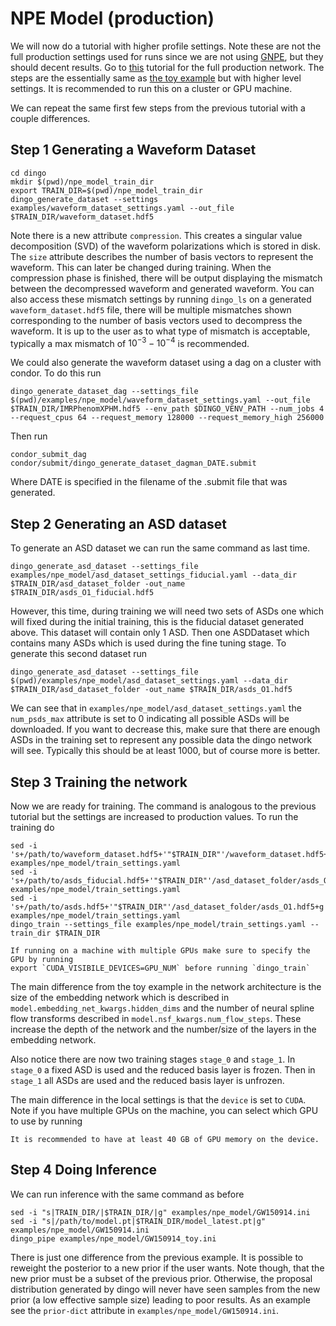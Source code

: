 # NPE Model (production)

We will now do a tutorial with higher profile settings. Note these are not the
full production settings used for runs since we are not using [GNPE](gnpe.md), but
they should decent results. Go to [this](example_gnpe_model.md) tutorial for the full production network. The
steps are the essentially same as [the toy example](example_toy_model.md) but with higher level settings. It is
recommended to run this on a cluster or GPU machine. 

We can repeat the same first few steps from the previous tutorial with a couple differences. 


Step 1 Generating a Waveform Dataset
------------------------------------ 

```
cd dingo
mkdir $(pwd)/npe_model_train_dir
export TRAIN_DIR=$(pwd)/npe_model_train_dir
dingo_generate_dataset --settings examples/waveform_dataset_settings.yaml --out_file $TRAIN_DIR/waveform_dataset.hdf5
```

Note there is a new attribute `compression`. This creates a singular value decomposition
(SVD) of the waveform polarizations which is stored in disk. The `size` attribute 
describes the number of basis vectors to represent the waveform. This can later be 
changed during training. When the compression phase is finished, there will be output
displaying the mismatch between the decompressed waveform and generated waveform. You can
also access these mismatch settings by running `dingo_ls` on a generated `waveform_dataset.hdf5`
file, there will be multiple mismatches shown corresponding to the number of basis vectors used
to decompress the waveform. It is up to the user as to what type of mismatch is acceptable, typically a max 
mismatch of $10^{-3}-10^{-4}$ is recommended. 

We could also generate the waveform dataset using a dag on a cluster with condor. To do this run

```
dingo_generate_dataset_dag --settings_file $(pwd)/examples/npe_model/waveform_dataset_settings.yaml --out_file $TRAIN_DIR/IMRPhenomXPHM.hdf5 --env_path $DINGO_VENV_PATH --num_jobs 4 --request_cpus 64 --request_memory 128000 --request_memory_high 256000
```

Then run 

```
condor_submit_dag condor/submit/dingo_generate_dataset_dagman_DATE.submit
```

Where DATE is specified in the filename of the .submit file that was generated. 

Step 2 Generating an ASD dataset
--------------------------------

To generate an ASD dataset we can run the same command as last time. 

```
dingo_generate_asd_dataset --settings_file examples/npe_model/asd_dataset_settings_fiducial.yaml --data_dir $TRAIN_DIR/asd_dataset_folder -out_name $TRAIN_DIR/asds_O1_fiducial.hdf5
```

However, this time, during training we will need two sets of ASDs one which will
fixed during the initial training, this is the fiducial dataset generated above.
This dataset will contain only 1 ASD. Then one ASDDataset which contains many
ASDs which is used during the fine tuning stage. To generate this second dataset
run

```
dingo_generate_asd_dataset --settings_file $(pwd)/examples/npe_model/asd_dataset_settings.yaml --data_dir $TRAIN_DIR/asd_dataset_folder -out_name $TRAIN_DIR/asds_O1.hdf5
```

We can see that in `examples/npe_model/asd_dataset_settings.yaml` the `num_psds_max`
attribute is set to 0 indicating all possible ASDs will be downloaded. If you want to 
decrease this, make sure that there are enough ASDs in the training set to represent 
any possible data the dingo network will see. Typically this should be at least 1000,
but of course more is better. 

Step 3 Training the network
---------------------------

Now we are ready for training. The command is analogous to the previous tutorial 
but the settings are increased to production values. To run the training do

```
sed -i 's+/path/to/waveform_dataset.hdf5+'"$TRAIN_DIR"'/waveform_dataset.hdf5+g' examples/npe_model/train_settings.yaml
sed -i 's+/path/to/asds_fiducial.hdf5+'"$TRAIN_DIR"'/asd_dataset_folder/asds_O1_fiducial.hdf5+g' examples/npe_model/train_settings.yaml
sed -i 's+/path/to/asds.hdf5+'"$TRAIN_DIR"'/asd_dataset_folder/asds_O1.hdf5+g' examples/npe_model/train_settings.yaml
dingo_train --settings_file examples/npe_model/train_settings.yaml --train_dir $TRAIN_DIR
```

```{tip}
If running on a machine with multiple GPUs make sure to specify the GPU by running 
export `CUDA_VISIBILE_DEVICES=GPU_NUM` before running `dingo_train`
```

The main difference from the toy example in the network architecture is the size of the embedding
network which is described in `model.embedding_net_kwargs.hidden_dims` and the
number of neural spline flow transforms described in
`model.nsf_kwargs.num_flow_steps`. These increase the depth of the network and the 
number/size of the layers in the embedding network. 

Also notice there are now two training stages `stage_0` and `stage_1`. In `stage_0` a fixed ASD is used and the reduced basis layer
is frozen. Then in `stage_1` all ASDs are used and the reduced basis layer is unfrozen. 

The main difference in the local settings is that the `device` is set to `CUDA`.
Note if you have multiple GPUs on the machine, you can select which GPU to use
by running 

```{important}
It is recommended to have at least 40 GB of GPU memory on the device. 
```

Step 4 Doing Inference
----------------------

We can run inference with the same command as before

```
sed -i "s|TRAIN_DIR/|$TRAIN_DIR/|g" examples/npe_model/GW150914.ini
sed -i "s|/path/to/model.pt|$TRAIN_DIR/model_latest.pt|g" examples/npe_model/GW150914.ini
dingo_pipe examples/npe_model/GW150914_toy.ini
```

There is just one difference from the previous example. It is possible to reweight the posterior to a new prior 
if the user wants. Note though, that the new prior must be a subset of the previous prior. Otherwise, the proposal distribution
generated by dingo will never have seen samples from the new prior (a low effective sample size) leading to poor results. As an example see the `prior-dict` attribute in 
`examples/npe_model/GW150914.ini`.